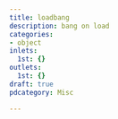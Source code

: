 ```yaml
---
title: loadbang
description: bang on load
categories:
- object
inlets:
  1st: {}
outlets:
  1st: {}
draft: true
pdcategory: Misc

---
```


